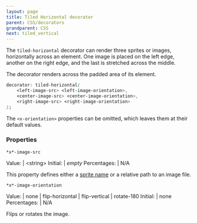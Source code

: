 ```yaml
---
layout: page
title: Tiled Horizontal decorator
parent: CSS/decorators
grandparent: CSS
next: tiled_vertical
---
```


The `tiled-horizontal` decorator can render three sprites or images, horizontally across an element. One image is placed on the left edge, another on the right edge, and the last is stretched across the middle.

The decorator renders across the padded area of its element.

```css
decorator: tiled-horizontal( 
	<left-image-src> <left-image-orientation>,  
	<center-image-src> <center-image-orientation>,
	<right-image-src> <right-image-orientation>
);
```

The `<x-orientation>` properties can be omitted, which leaves them at their default values.


### Properties


`*x*-image-src`

Value: | \<string\>
Initial: | *empty*
Percentages: | N/A

This property defines either a [sprite name](../sprite_sheets.html) or a relative path to an image file.

`*x*-image-orientation`

Value: | none \| flip-horizontal \| flip-vertical \| rotate-180
Initial: | none
Percentages: | N/A

Flips or rotates the image.

